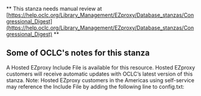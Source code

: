 ** This stanza needs manual review at [https://help.oclc.org/Library_Management/EZproxy/Database_stanzas/Congressional_Digest](https://help.oclc.org/Library_Management/EZproxy/Database_stanzas/Congressional_Digest) **

## Some of OCLC's notes for this stanza

A Hosted EZproxy Include File is available for this resource. Hosted EZproxy customers will receive automatic updates with OCLC&rsquo;s latest version of this stanza. Note: Hosted EZproxy customers in the Americas using self-service may reference the Include File by adding the following line to config.txt:

&nbsp;
